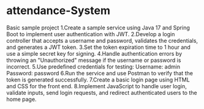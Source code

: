 # attendance-System
Basic sample project 
1.Create a sample service using Java 17 and Spring Boot to implement user authentication with JWT.
2.Develop a login controller that accepts a username and password, validates the credentials, and generates a JWT token.
3.Set the token expiration time to 1 hour and use a simple secret key for signing.
4.Handle authentication errors by throwing an "Unauthorized" message if the username or password is incorrect.
5.Use predefined credentials for testing:
  Username: admin
  Password: password
6.Run the service and use Postman to verify that the token is generated successfully.
7.Create a basic login page using HTML and CSS for the front end.
8.Implement JavaScript to handle user login, validate inputs, send login requests, and redirect authenticated users to the home page.
